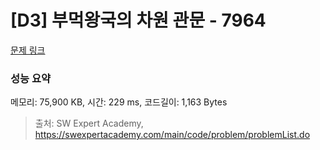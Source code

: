 # [D3] 부먹왕국의 차원 관문 - 7964 

[문제 링크](https://swexpertacademy.com/main/code/problem/problemDetail.do?contestProbId=AWuSgKpqmooDFASy) 

### 성능 요약

메모리: 75,900 KB, 시간: 229 ms, 코드길이: 1,163 Bytes



> 출처: SW Expert Academy, https://swexpertacademy.com/main/code/problem/problemList.do